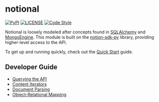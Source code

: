 # notional #

[![PyPI](https://img.shields.io/pypi/v/notional.svg)](https://pypi.org/project/notional)
[![LICENSE](https://img.shields.io/github/license/jheddings/notional)](https://github.com/jheddings/notional/blob/main/LICENSE)
[![Code Style](https://img.shields.io/badge/code%20style-black-black)](https://github.com/ambv/black)

Notional is loosely modeled after concepts found in
[SQLAlchemy](http://www.sqlalchemy.org) and [MongoEngine](http://mongoengine.org).
This module is built on the [notion-sdk-py](https://github.com/ramnes/notion-sdk-py)
library, providing higher-level access to the API.

To get up and running quickly, check out the [Quick Start](quick.md) guide.

## Developer Guide ##

* [Querying the API](query.md)
* [Content Iterators](iterators.md)
* [Document Parsing](parser.md)
* [Object-Relational Mapping](orm.md)
